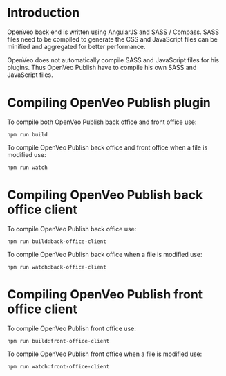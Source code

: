 # Introduction

OpenVeo back end is written using AngularJS and SASS / Compass. SASS files need to be compiled to generate the CSS and JavaScript files can be minified and aggregated for better performance.

OpenVeo does not automatically compile SASS and JavaScript files for his plugins. Thus OpenVeo Publish have to compile his own SASS and JavaScript files.

# Compiling OpenVeo Publish plugin

To compile both OpenVeo Publish back office and front office use:

    npm run build

To compile OpenVeo Publish back office and front office when a file is modified use:

    npm run watch

# Compiling OpenVeo Publish back office client

To compile OpenVeo Publish back office use:

    npm run build:back-office-client

To compile OpenVeo Publish back office when a file is modified use:

    npm run watch:back-office-client

# Compiling OpenVeo Publish front office client

To compile OpenVeo Publish front office use:

    npm run build:front-office-client

To compile OpenVeo Publish front office when a file is modified use:

    npm run watch:front-office-client
